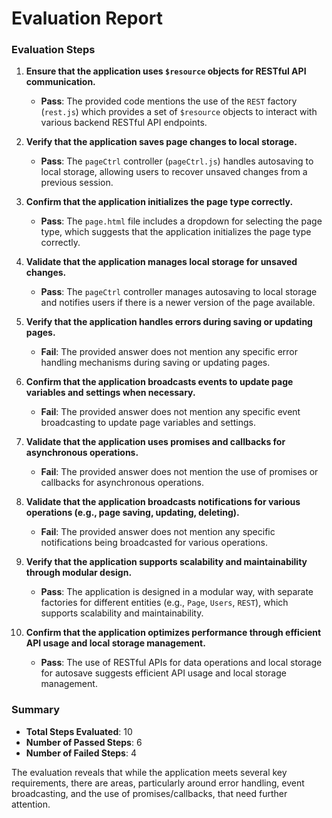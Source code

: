 # Evaluation Report

### Evaluation Steps

1. **Ensure that the application uses `$resource` objects for RESTful API communication.**
   - **Pass**: The provided code mentions the use of the `REST` factory (`rest.js`) which provides a set of `$resource` objects to interact with various backend RESTful API endpoints.

2. **Verify that the application saves page changes to local storage.**
   - **Pass**: The `pageCtrl` controller (`pageCtrl.js`) handles autosaving to local storage, allowing users to recover unsaved changes from a previous session.

3. **Confirm that the application initializes the page type correctly.**
   - **Pass**: The `page.html` file includes a dropdown for selecting the page type, which suggests that the application initializes the page type correctly.

4. **Validate that the application manages local storage for unsaved changes.**
   - **Pass**: The `pageCtrl` controller manages autosaving to local storage and notifies users if there is a newer version of the page available.

5. **Verify that the application handles errors during saving or updating pages.**
   - **Fail**: The provided answer does not mention any specific error handling mechanisms during saving or updating pages.

6. **Confirm that the application broadcasts events to update page variables and settings when necessary.**
   - **Fail**: The provided answer does not mention any specific event broadcasting to update page variables and settings.

7. **Validate that the application uses promises and callbacks for asynchronous operations.**
   - **Fail**: The provided answer does not mention the use of promises or callbacks for asynchronous operations.

8. **Validate that the application broadcasts notifications for various operations (e.g., page saving, updating, deleting).**
   - **Fail**: The provided answer does not mention any specific notifications being broadcasted for various operations.

9. **Verify that the application supports scalability and maintainability through modular design.**
   - **Pass**: The application is designed in a modular way, with separate factories for different entities (e.g., `Page`, `Users`, `REST`), which supports scalability and maintainability.

10. **Confirm that the application optimizes performance through efficient API usage and local storage management.**
    - **Pass**: The use of RESTful APIs for data operations and local storage for autosave suggests efficient API usage and local storage management.

### Summary

- **Total Steps Evaluated**: 10
- **Number of Passed Steps**: 6
- **Number of Failed Steps**: 4

The evaluation reveals that while the application meets several key requirements, there are areas, particularly around error handling, event broadcasting, and the use of promises/callbacks, that need further attention.